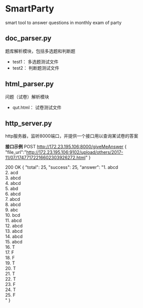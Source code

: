 # SmartParty
smart tool to answer questions in monthly exam of party


## doc_parser.py
题库解析模块，包括多选题和判断题
* test1：  多选题测试文件
* test2：  判断题测试文件

## html_parser.py
问题（试卷）解析模块
* qut.html： 试卷测试文件

## http_server.py
http服务器，监听8000端口，并提供一个接口用以查询某试卷的答案

**接口示例**
POST http://172.23.195.106:8000/giveMeAnswer
{
"file_url":"http://172.23.195.106:9102/upload/others/2017-11/07/17477172216602303926272.html"
}

200 OK
{
    "total": 25,
    "success": 25,
    "answer": "1. abcd<br/>2. acd<br/>3. abcd<br/>4. abcd<br/>5. abd<br/>6. abcd<br/>7. abcd<br/>8. abcd<br/>9. abc<br/>10. bcd<br/>11. abcd<br/>12. abcd<br/>13. abcd<br/>14. abcd<br/>15. abcd<br/>16. T<br/>17. F<br/>18. F<br/>19. T<br/>20. T<br/>21. T<br/>22. T<br/>23. F<br/>24. T<br/>25. F<br/>"
}
